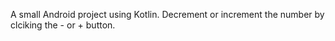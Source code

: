 A small Android project using Kotlin. 
Decrement or increment the number by clciking the - or + button.
